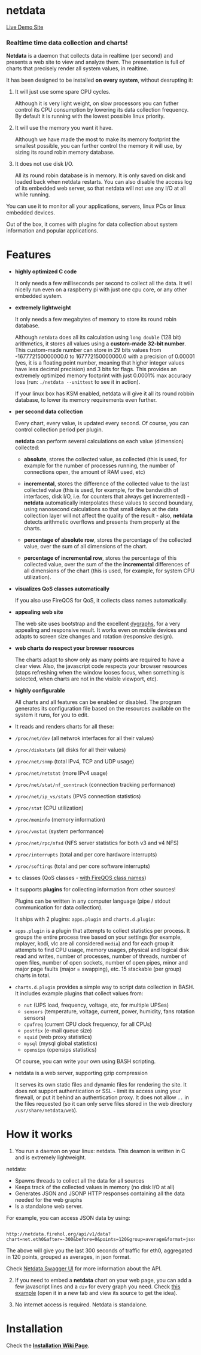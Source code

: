 netdata
=======

[Live Demo Site](http://netdata.firehol.org)


### Realtime time data collection and charts!

**Netdata** is a daemon that collects data in realtime (per second) and presents a web site to view and analyze them.
The presentation is full of charts that precisely render all system values, in realtime.

It has been designed to be installed **on every system**, without desrupting it:

1. It will just use some spare CPU cycles.

    Although it is very light weight, on slow processors you can futher control its CPU consumption by lowering its data collection frequency.
    By default it is running with the lowest possible linux priority.

2. It will use the memory you want it have.

    Although we have made the most to make its memory footprint the smallest possible,
    you can further control the memory it will use, by sizing its round robin memory database.

3. It does not use disk I/O.

    All its round robin database is in memory.
    It is only saved on disk and loaded back when netdata restarts.
    You can also disable the access log of its embedded web server, so that netdata will not use any I/O at all while running.


You can use it to monitor all your applications, servers, linux PCs or linux embedded devices.

Out of the box, it comes with plugins for data collection about system information and popular applications.


# Features

- **highly optimized C code**

  It only needs a few milliseconds per second to collect all the data.
  It will nicelly run even on a raspberry pi with just one cpu core, or any other embedded system.

- **extremely lightweight**

  It only needs a few megabytes of memory to store its round robin database.

  Although `netdata` does all its calculation using `long double` (128 bit) arithmetics, it stores all values using a **custom-made 32-bit number**. This custom-made number can store in 29 bits values from -167772150000000.0 to  167772150000000.0 with a precision of 0.00001 (yes, it is a floating point number, meaning that higher integer values have less decimal precision) and 3 bits for flags. This provides an extremely optimized memory footprint with just 0.0001% max accuracy loss (run: `./netdata --unittest` to see it in action).

  If your linux box has KSM enabled, netdata will give it all its round robbin database, to lower its memory requirements even further.

- **per second data collection**

  Every chart, every value, is updated every second. Of course, you can control collection period per plugin.

  **netdata** can perform several calculations on each value (dimension) collected:

  - **absolute**, stores the collected value, as collected (this is used, for example for the number of processes running, the number of connections open, the amount of RAM used, etc)

  - **incremental**, stores the difference of the collected value to the last collected value (this is used, for example, for the bandwidth of interfaces, disk I/O, i.e. for counters that always get incremented) - **netdata** automatically interpolates these values to second boundary, using nanosecond calculations so that small delays at the data collection layer will not affect the quality of the result - also, **netdata** detects arithmetic overflows and presents them properly at the charts.

  - **percentage of absolute row**, stores the percentage of the collected value, over the sum of all dimensions of the chart.

  - **percentage of incremental row**, stores the percentage of this collected value, over the sum of the the **incremental** differences of all dimensions of the chart (this is used, for example, for system CPU utilization).

- **visualizes QoS classes automatically**

  If you also use FireQOS for QoS, it collects class names automatically.

- **appealing web site**

  The web site uses bootstrap and the excellent [dygraphs](http://dygraphs.com), for a very appealing and responsive result.
  It works even on mobile devices and adapts to screen size changes and rotation (responsive design).

- **web charts do respect your browser resources**

  The charts adapt to show only as many points are required to have a clear view.
  Also, the javascript code respects your browser resources (stops refreshing when the window looses focus, when something is selected, when charts are not in the visible viewport, etc).

- **highly configurable**

  All charts and all features can be enabled or disabled.
  The program generates its configuration file based on the resources available on the system it runs, for you to edit.

- It reads and renders charts for all these:
 - `/proc/net/dev` (all netwrok interfaces for all their values)
 - `/proc/diskstats` (all disks for all their values)
 - `/proc/net/snmp` (total IPv4, TCP and UDP usage)
 - `/proc/net/netstat` (more IPv4 usage)
 - `/proc/net/stat/nf_conntrack` (connection tracking performance)
 - `/proc/net/ip_vs/stats` (IPVS connection statistics)
 - `/proc/stat` (CPU utilization)
 - `/proc/meminfo` (memory information)
 - `/proc/vmstat` (system performance)
 - `/proc/net/rpc/nfsd` (NFS server statistics for both v3 and v4 NFS)
 - `/proc/interrupts` (total and per core hardware interrupts)
 - `/proc/softirqs` (total and per core software interrupts)
 - `tc` classes (QoS classes - [with FireQOS class names](http://firehol.org/tutorial/fireqos-new-user/))

- It supports **plugins** for collecting information from other sources!

  Plugins can be written in any computer language (pipe / stdout communication for data collection).

  It ships with 2 plugins: `apps.plugin` and `charts.d.plugin`:

 - `apps.plugin` is a plugin that attempts to collect statistics per process. It groups the entire process tree based on your settings (for example, mplayer, kodi, vlc are all considered `media`) and for each group it attempts to find CPU usage, memory usages, physical and logical disk read and writes, number of processes, number of threads, number of open files, number of open sockets, number of open pipes, minor and major page faults (major = swapping), etc. 15 stackable (per group) charts in total.

 - `charts.d.plugin` provides a simple way to script data collection in BASH. It includes example plugins that collect values from:

    - `nut` (UPS load, frequency, voltage, etc, for multiple UPSes)
    - `sensors` (temperature, voltage, current, power, humidity, fans rotation sensors)
    - `cpufreq` (current CPU clock frequency, for all CPUs)
    - `postfix` (e-mail queue size)
    - `squid` (web proxy statistics)
    - `mysql` (mysql global statistics)
    - `opensips` (opensips statistics)

    Of course, you can write your own using BASH scripting.

- netdata is a web server, supporting gzip compression

  It serves its own static files and dynamic files for rendering the site.
  It does not support authentication or SSL - limit its access using your firewall, or put it behind an authentication proxy.
  It does not allow ` .. ` in the files requested (so it can only serve files stored in the web directory `/usr/share/netdata/web`).


# How it works

1. You run a daemon on your linux: netdata.
 This deamon is written in C and is extremely lightweight.

 netdata:

  - Spawns threads to collect all the data for all sources
  - Keeps track of the collected values in memory (no disk I/O at all)
  - Generates JSON and JSONP HTTP responses containing all the data needed for the web graphs
  - Is a standalone web server.

 For example, you can access JSON data by using:

 ```
 
 http://netdata.firehol.org/api/v1/data?chart=net.eth0&after=-300&before=0&points=120&group=average&format=json

 ```

 The above will give you the last 300 seconds of traffic for eth0, aggregated in 120 points, grouped as averages, in json format.

 Check [Netdata Swagger UI](http://netdata.firehol.org/swagger/) for more information about the API.

 
2. If you need to embed a **netdata** chart on your web page, you can add a few javascript lines and a `div` for every graph you need. Check [this example](http://netdata.firehol.org/dashboard.html) (open it in a new tab and view its source to get the idea).

3. No internet access is required. Netdata is standalone.


# Installation

Check the **[Installation Wiki Page](https://github.com/firehol/netdata/wiki/Installation)**.
